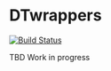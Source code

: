 # DTwrappers

[![Build Status](https://travis-ci.org/dachosen1/DTwrappers.svg?branch=master)](https://travis-ci.org/dachosen1/DTwrappers)

TBD 
Work in progress
